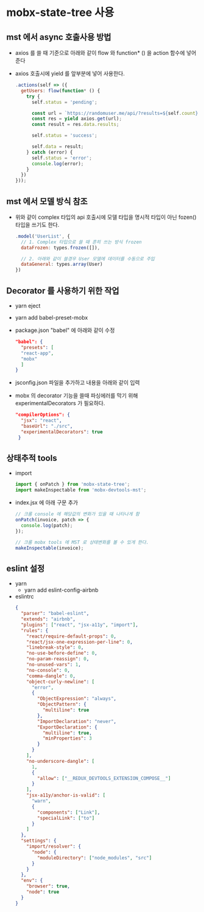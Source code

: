 # mobx-state-tree 사용

## mst 에서 async 호출사용 방법

- axios 를 쓸 때 기준으로 아래와 같이 flow 와 function\* () 을 action 함수에 넣어준다
- axios 호출시에 yield 를 앞부분에 넣어 사용한다.

  ```js
  .actions(self => ({
    getUsers: flow(function* () {
      try {
        self.status = 'pending';

        const url = `https://randomuser.me/api/?results=${self.count}`;
        const res = yield axios.get(url);
        const result = res.data.results;

        self.status = 'success';

        self.data = result;
      } catch (error) {
        self.status = 'error';
        console.log(error);
      }
    })
  }));
  ```

## mst 에서 모델 방식 참조

- 위와 같이 complex 타입의 api 호출시에 모델 타입을 명시적 타입이 아닌 fozen() 타입을 쓰기도 한다.

  ```js
  .model('UserList', {
    // 1. Complex 타입으로 쓸 때 흔히 쓰는 방식 frozen
    dataFrozen: types.frozen([]),

    // 2. 아래와 같이 쓸경우 User 모델에 데이터를 수동으로 주입
    dataGeneral: types.array(User)
  })
  ```

## Decorator 를 사용하기 위한 작업

- yarn eject
- yarn add babel-preset-mobx
- package.json "babel" 에 아래와 같이 수정

  ```json
  "babel": {
    "presets": [
    "react-app",
    "mobx"
    ]
  }
  ```

- jsconfig.json 파일을 추가하고 내용을 아래와 같이 입력
- mobx 의 decorator 기능을 쓸때 파싱에러를 막기 위해 experimentalDecorators 가 필요하다.

  ```json
  "compilerOptions": {
    "jsx": "react",
    "baseUrl": "./src",
    "experimentalDecorators": true
   }
  ```

## 상태추적 tools

- import

  ```js
  import { onPatch } from 'mobx-state-tree';
  import makeInspectable from 'mobx-devtools-mst';
  ```

- index.jsx 에 아래 구문 추가

  ```js
  // 크롬 console 에 해당값의 변화가 있을 때 나타나게 함
  onPatch(invoice, patch => {
    console.log(patch);
  });

  // 크롬 mobx tools 에 MST 로 상태변화를 볼 수 있게 한다.
  makeInspectable(invoice);
  ```

## eslint 설정

- yarn
  - yarn add eslint-config-airbnb
- eslintrc
  ```json
  {
    "parser": "babel-eslint",
    "extends": "airbnb",
    "plugins": ["react", "jsx-a11y", "import"],
    "rules": {
      "react/require-default-props": 0,
      "react/jsx-one-expression-per-line": 0,
      "linebreak-style": 0,
      "no-use-before-define": 0,
      "no-param-reassign": 0,
      "no-unused-vars": 1,
      "no-console": 0,
      "comma-dangle": 0,
      "object-curly-newline": [
        "error",
        {
          "ObjectExpression": "always",
          "ObjectPattern": {
            "multiline": true
          },
          "ImportDeclaration": "never",
          "ExportDeclaration": {
            "multiline": true,
            "minProperties": 3
          }
        }
      ],
      "no-underscore-dangle": [
        1,
        {
          "allow": ["__REDUX_DEVTOOLS_EXTENSION_COMPOSE__"]
        }
      ],
      "jsx-a11y/anchor-is-valid": [
        "warn",
        {
          "components": ["Link"],
          "specialLink": ["to"]
        }
      ]
    },
    "settings": {
      "import/resolver": {
        "node": {
          "moduleDirectory": ["node_modules", "src"]
        }
      }
    },
    "env": {
      "browser": true,
      "node": true
    }
  }
  ```
